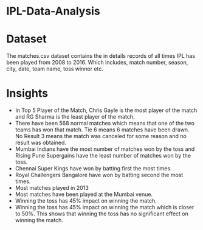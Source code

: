 # IPL-Data-Analysis
# Dataset 
The matches.csv dataset contains the in details records of all times IPL has been played from 2008 to 2016. Which includes, match number, season, city, date, team name, toss winner etc. 
# Insights 
* In Top 5 Player of the Match, Chris Gayle is the most player of the match and RG Sharma is the least player of the match.
* There have been 568 normal matches which means that one of the two teams has won that match. Tie 6 means 6 matches have been drawn. No Result 3 means the match was    canceled for some reason and no result was obtained.
* Mumbai Indians have the most number of matches won by the toss and Rising Pune Supergains have the least number of matches won by the toss.
* Chennai Super Kings have won by batting first the most times.
* Royal Challengers Bangalore have won by batting second the most times. 
* Most matches played in 2013
* Most matches have been played at the Mumbai venue.
* Winning the toss has 45% impact on winning the match. 
* Winning the toss has 45% impact on winning the match which is closer to 50%. This shows that winning the toss has no significant effect on winning the match.

 






 

